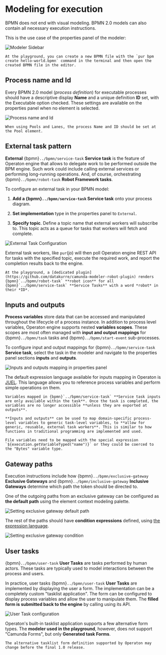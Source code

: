 # Modeling for execution

BPMN does not end with visual modeling. BPMN 2.0 models can also contain all necessary execution instructions.

This is the use case of the properties panel of the modeler:

![Modeler Sidebar](./modeler-sidebar.png)

```{tip}
At the playground, you can create a new BPMN file with the `pur bpm create hello-world.bpmn` command in the terminal and then open the created BPMN file in the editor.
```


## Process name and Id

Every BPMN 2.0 model (*process definition*) for executable processes should have a descriptive display **Name** and a unique definition **ID** set, with the Executable option checked. These settings are available on the properties panel when no element is selected.

![Process name and Id](./process-name-and-id.png)

```{note}
When using Pools and Lanes, the process Name and ID should be set at the Pool element.
```


## External task pattern

**External** {bpmn}`../bpmn/service-task` **Service task** is the feature of Operaton engine that allows to delegate work to be performed outside the BPM engine. Such work could include calling external services or performing long-running operations. And, of course, orchestrating {bpmn}`../bpmn/robot-task` **Robot Framework tasks**.

To configure an external task in your BPMN model:

1. **Add a {bpmn}`../bpmn/service-task` Service task** onto your process diagram.

2. **Set implementation** type in the properties panel to `External`.

3. **Specify topic**. Define a topic name that external workers will subscribe to. This topic acts as a queue for tasks that workers will fetch and complete.

![External Task Configuration](./service-task.png)

External task workers, like `pur`(jo) will then poll Operaton engine REST API for tasks with the specified topic, execute the required work, and report the completion results back to the engine.

```{tip}
At the playground, a [dedicated plugin](https://github.com/datakurre/camunda-modeler-robot-plugin) renders {bpmn}`../bpmn/robot-task` **robot icon** for all {bpmn}`../bpmn/service-task` **Service Tasks** with a word *robot* in their *ID*.
```

## Inputs and outputs

**Process variables** store data that can be accessed and manipulated throughout the lifecycle of a process instance. In addition to process level variables, Operaton engine supports nested **variables scopes**. These scopes are most often managed with **input and output mappings** for {bpmn}`../bpmn/task` tasks and {bpmn}`../bpmn/start-event` sub-processes.

To configure input and output mappings for {bpmn}`../bpmn/service-task` **Service task**, select the task in the modeler and navigate to the properties panel sections **inputs** and **outputs**.

![Inputs and outputs mapping in properties panel](./inputs-and-outputs.png)

The default expression language available for inputs mapping in Operaton is [JUEL](../bpmn/juel.md). This language allows you to reference process variables and perform simple operations on them.


```{warning}
Variables mapped in {bpmn}`../bpmn/service-task` **Service task inputs are only available within the task**. Once the task is completed, the variables are no longer accessible **unless they are exported at outputs**.
```

```{tip}
**Inputs and outputs** can be used to map domain-specific process-level variables to generic task-level variables, to **allow for generic, reusable, external task workers**. This is similar to how functions in traditional programming are implemented and used.
```

```{tip}
File variables need to be mapped with the special expression `${execution.getVariableTyped("name")}` or they could be coerced to the "Bytes" variable type.
```


## Gateway paths

Execution instructions include how {bpmn}`../bpmn/exclusive-gateway` **Exclusive Gateways** and {bpmn}`../bpmn/inclusive-gateway` **Inclusive Gateways** determine which path the token should be directed to.

One of the outgoing paths from an exclusive gateway can be configured as **the default path** using the element context modeling palette.

![Setting exclusive gateway default path](./default-path.png)

The rest of the paths should have **condition expressions** defined, using [the expression language](../bpmn/juel.md).

![Setting exclusive gateway condition](./conditional-path.png)


## User tasks

{bpmn}`../bpmn/user-task` **User Tasks** are tasks performed by human actors. These tasks are typically used to model interactions between the process and users.

In practice, user tasks {bpmn}`../bpmn/user-task` **User Tasks** are implemented by displaying the user a form. The implementation can be a completely custom "tasklist application". The form can be configured to display process variables and allow the user to manipulate them. The **filled form is submitted back to the engine** by calling using its API.

![User Task configuration](./user-task.png)

Operaton's built-in tasklist application supports a few alternative form types. The **modeler used in the playground**, however, does not support "Camunda Forms", but only **Generated task Forms**.

```{warning}
The alternative tasklist form definition supported by Operaton may change before the final 1.0 release.
```
